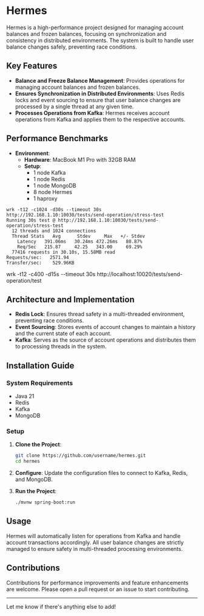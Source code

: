 # Hermes

Hermes is a high-performance project designed for managing account balances and frozen balances, focusing on synchronization and consistency in distributed environments. The system is built to handle user balance changes safely, preventing race conditions.

## Key Features

- **Balance and Freeze Balance Management**: Provides operations for managing account balances and frozen balances.
- **Ensures Synchronization in Distributed Environments**: Uses Redis locks and event sourcing to ensure that user balance changes are processed by a single thread at any given time.
- **Processes Operations from Kafka**: Hermes receives account operations from Kafka and applies them to the respective accounts.

## Performance Benchmarks

- **Environment**:
   - **Hardware**: MacBook M1 Pro with 32GB RAM
   - **Setup**:
      - 1 node Kafka
      - 1 node Redis
      - 1 node MongoDB
      - 8 node Hermes
      - 1 haproxy

```
wrk -t12 -c1024 -d30s --timeout 30s http://192.168.1.10:10030/tests/send-operation/stress-test
Running 30s test @ http://192.168.1.10:10030/tests/send-operation/stress-test
  12 threads and 1024 connections
  Thread Stats   Avg      Stdev     Max   +/- Stdev
    Latency   391.06ms   30.24ms 472.26ms   80.87%
    Req/Sec   215.87     42.25   343.00     69.29%
  77416 requests in 30.10s, 15.58MB read
Requests/sec:   2571.94
Transfer/sec:    529.96KB

```

wrk -t12 -c400 -d15s --timeout 30s http://localhost:10020/tests/send-operation/test

## Architecture and Implementation

- **Redis Lock**: Ensures thread safety in a multi-threaded environment, preventing race conditions.
- **Event Sourcing**: Stores events of account changes to maintain a history and the current state of each account.
- **Kafka**: Serves as the source of account operations and distributes them to processing threads in the system.

## Installation Guide

### System Requirements

- Java 21
- Redis
- Kafka
- MongoDB

### Setup

1. **Clone the Project**:
   ```bash
   git clone https://github.com/username/hermes.git
   cd hermes
   ```

2. **Configure**: Update the configuration files to connect to Kafka, Redis, and MongoDB.

3. **Run the Project**:
   ```bash
   ./mvnw spring-boot:run
   ```

## Usage

Hermes will automatically listen for operations from Kafka and handle account transactions accordingly. All user balance changes are strictly managed to ensure safety in multi-threaded processing environments.

## Contributions

Contributions for performance improvements and feature enhancements are welcome. Please open a pull request or an issue to start contributing.

---

Let me know if there's anything else to add!
